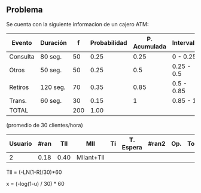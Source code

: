 ## Problema

Se cuenta con la siguiente informacion de un cajero ATM:


|Evento  |Duración   |f  |Probabilidad   |P. Acumulada   |Intervalos |
|--------|-----------|---|---------------|---------------|-----------|
|Consulta|80 seg.    |50 |0.25           |0.25           |0 - 0.25	 |
|Otros   |50 seg.    |50 |0.25           |0.5            |0.25 - 0.5 |
|Retiros |120 seg.   |70 |0.35           |0.85           |0.5 - 0.85 |
|Trans.  |60 seg.    |30 |0.15           |1              |0.85 - 1 	 |
|TOTAL   |           |200|1.00           |               |           |


(promedio de 30 clientes/hora)

|Usuario|#ran|Tll |Mll       |Ti|T. Espera|#ran2|Op.|To|T. termina|
|-------|----|----|----------|--|---------|-----|---|--|----------|
|2      |0.18|0.40|Mllant+Tll|  |         |     |   |  |          |

Tll = (-LN(1-R)/30)*60

x = (-log(1-u) / 30) * 60
